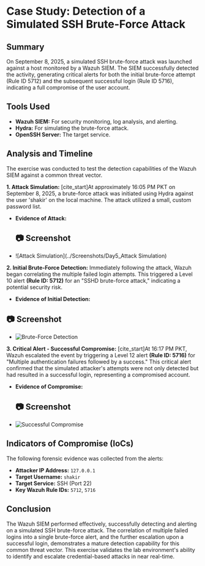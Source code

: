 # Case Study: Detection of a Simulated SSH Brute-Force Attack

## Summary

On September 8, 2025, a simulated SSH brute-force attack was launched against a host monitored by a Wazuh SIEM. The SIEM successfully detected the activity, generating critical alerts for both the initial brute-force attempt (Rule ID 5712) and the subsequent successful login (Rule ID 5716), indicating a full compromise of the user account.

## Tools Used

* **Wazuh SIEM:** For security monitoring, log analysis, and alerting.
* **Hydra:** For simulating the brute-force attack.
* **OpenSSH Server:** The target service.

## Analysis and Timeline

The exercise was conducted to test the detection capabilities of the Wazuh SIEM against a common threat vector.

**1. Attack Simulation:**
[cite_start]At approximately 16:05 PM PKT on September 8, 2025, a brute-force attack was initiated using Hydra against the user 'shakir' on the local machine. The attack utilized a small, custom password list.

* **Evidence of Attack:**
    ## 📷 Screenshot
- ![Attack Simulation](../Screenshots/Day5_Attack Simulation)

**2. Initial Brute-Force Detection:**
Immediately following the attack, Wazuh began correlating the multiple failed login attempts. This triggered a Level 10 alert **(Rule ID: 5712)** for an "SSHD brute-force attack," indicating a potential security risk.

* **Evidence of Initial Detection:**
 ## 📷 Screenshot
- ![Brute-Force Detection](../Screenshots/Day5_WAZUH_ALERT)

**3. Critical Alert - Successful Compromise:**
[cite_start]At 16:17 PM PKT, Wazuh escalated the event by triggering a Level 12 alert **(Rule ID: 5716)** for "Multiple authentication failures followed by a success." This critical alert confirmed that the simulated attacker's attempts were not only detected but had resulted in a successful login, representing a compromised account.

* **Evidence of Compromise:**
    ## 📷 Screenshot 
- ![Successful Compromise](../Screenshots/Day5_WAZUH_ALERT2)

## Indicators of Compromise (IoCs)

The following forensic evidence was collected from the alerts:

* **Attacker IP Address:** `127.0.0.1`
* **Target Username:** `shakir`
* **Target Service:** SSH (Port 22)
* **Key Wazuh Rule IDs:** `5712`, `5716`

## Conclusion

The Wazuh SIEM performed effectively, successfully detecting and alerting on a simulated SSH brute-force attack. The correlation of multiple failed logins into a single brute-force alert, and the further escalation upon a successful login, demonstrates a mature detection capability for this common threat vector. This exercise validates the lab environment's ability to identify and escalate credential-based attacks in near real-time.
